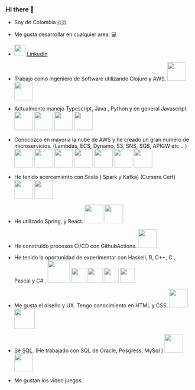 ### Hi there 👋

<!--
**AriasAEnima/AriasAEnima** is a ✨ _special_ ✨ repository because its `README.md` (this file) appears on your GitHub profile.-->


- Soy de Colombia 🇨🇴
- Me gusta desarrollar en cualquier area. 💻
- <img src="https://github.com/AriasAEnima/AriasAEnima/assets/35570447/e7961b94-c98b-4332-93b6-cc193fdbeae0" width="30"> [LinkedIn](https://www.linkedin.com/in/ariasaenima/)

- Trabajo como Ingeniero de Software utilizando Clojure y AWS.  <img src="https://github.com/AriasAEnima/AriasAEnima/assets/35570447/5b43e7e5-9def-4180-aac7-f6efd6f4c7d9" width="50"> <img src="https://github.com/AriasAEnima/AriasAEnima/assets/35570447/90565d81-5a9b-42d2-911c-ce7a4b98b19e" width="50">
- Actualmente manejo Typescript, Java , Python y en general Javascript. <img src="https://github.com/AriasAEnima/AriasAEnima/assets/35570447/3fbe1854-f807-4398-8ae1-8104a19a2fec" width="50"> <img src="https://github.com/AriasAEnima/AriasAEnima/assets/35570447/dc0ec8e0-f197-4433-bb1f-d47499f22a50" width="50"> <img src="https://github.com/AriasAEnima/AriasAEnima/assets/35570447/44d8807d-a939-4bd0-b257-4a4701ef4099" width="50"> <img src="https://github.com/AriasAEnima/AriasAEnima/assets/35570447/6e74cbe1-577e-4960-b66f-4a1c80fcec46" width="50">

- Conocozco en mayoria la nube de AWS y he creado un gran numero de microservicios. (Lambdas, ECS, Dynamo, S3, SNS, SQS, APIGW etc .. ) <img src="https://github.com/AriasAEnima/AriasAEnima/assets/35570447/2bfdeb4d-f111-467c-ba72-43ae1bcb60a7" width="50"> <img src="https://github.com/AriasAEnima/AriasAEnima/assets/35570447/ea272b4b-d113-48a1-b605-82d032f45046" width="50"> <img src="https://github.com/AriasAEnima/AriasAEnima/assets/35570447/3cace896-63dd-41d7-804e-63f09ea3d4b9" height="50"> <img src="https://github.com/AriasAEnima/AriasAEnima/assets/35570447/c4cca5f8-0f9b-4f75-9a03-831d90e19df0" width="50"> <img src="https://github.com/AriasAEnima/AriasAEnima/assets/35570447/1c58f75f-b9fc-4b22-aa83-5d82f3db092b" width="50"> <img src="https://github.com/AriasAEnima/AriasAEnima/assets/35570447/9211c34b-1674-4aa7-b690-7a5a9922a8bc" width="50"> <img src="https://github.com/AriasAEnima/AriasAEnima/assets/35570447/fdfcefcd-b316-4eec-9811-f35c0bca789c" width="50">

- He tenido acercamiento con Scala ( Spark y Kafka) (Cursera Cert) <img src="https://github.com/AriasAEnima/AriasAEnima/assets/35570447/f356e12b-4384-4379-b7c3-f2050bfa664d" width="50"> <img src="https://github.com/AriasAEnima/AriasAEnima/assets/35570447/c1bb5dfb-7774-436f-9636-0427596faf81" width="50">

- He utilizado Spring, y React. <img src="https://github.com/AriasAEnima/AriasAEnima/assets/35570447/bd8300b0-b36d-44b6-9d80-3a6dfc835ef4" width="50"> <img src="https://github.com/AriasAEnima/AriasAEnima/assets/35570447/4877f9cc-5a72-457f-9ce2-314c8d728942" width="50">


- He construido procesos CI/CD con GithubActions. <img src="https://github.com/AriasAEnima/AriasAEnima/assets/35570447/6a2bc200-46c5-4635-9cff-98b649d4ccc1" width="50"> 

- He tenido la oportunidad de experimentar con Haskell, R, C++, C , Pascal y C# . <img src="https://github.com/AriasAEnima/AriasAEnima/assets/35570447/2ab0ccce-c338-4188-ac67-37c297dd6a71" width="60">  <img src="https://github.com/AriasAEnima/AriasAEnima/assets/35570447/d0a4fcc9-6f4b-4a8d-ae58-379d0eb49c8c" width="40"> <img src="https://github.com/AriasAEnima/AriasAEnima/assets/35570447/a14a93cc-53e3-492c-b755-5cd6c0c069e9" width="40"> <img src="https://github.com/AriasAEnima/AriasAEnima/assets/35570447/41fca661-f3be-46a2-bebd-83255fbdfc12" width="40"> <img src="https://github.com/AriasAEnima/AriasAEnima/assets/35570447/96d49a5d-acc0-4791-98b5-e3fe28e1a8e2" width="40"> 


- Me gusta el diseño y UX. Tengo conocimiento en HTML y CSS.  <img src="https://github.com/AriasAEnima/AriasAEnima/assets/35570447/0aab9b0c-71db-4b6a-b233-e7458f4bce6e" width="50"> <img src="https://github.com/AriasAEnima/AriasAEnima/assets/35570447/b8e40040-1f18-4209-b231-688417ef263a" height="55">


- Sé SQL. (He trabajado con SQL de Oracle, Posgress, MySql ) <img src="https://github.com/AriasAEnima/AriasAEnima/assets/35570447/bafd6677-4359-4dd9-b20b-21ee77dc8b4c" width="50"> <img src="https://github.com/AriasAEnima/AriasAEnima/assets/35570447/4d4eceb5-1c1e-46c9-90e3-752f03bf6d9e" width="50">
- Me gustan los video juegos.
  


